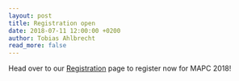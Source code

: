 ```yaml
---
layout: post
title: Registration open
date: 2018-07-11 12:00:00 +0200
author: Tobias Ahlbrecht
read_more: false
---
```


Head over to our [Registration](/2018#registration) page to register now for MAPC 2018!